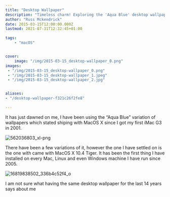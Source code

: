 ```yaml
---
title: "Desktop Wallpaper"
description: "Timeless charm! Exploring the 'Aqua Blue' desktop wallpaper, a MacOS X standard since 2001."
author: "Russ Mckendrick"
date: 2015-03-15T12:00:00.000Z
lastmod: 2021-07-31T12:32:45+01:00

tags:
    - "macOS"


cover:
    image: "/img/2015-03-15_desktop-wallpaper_0.png" 
images:
 - "/img/2015-03-15_desktop-wallpaper_0.png"
 - "/img/2015-03-15_desktop-wallpaper_1.jpeg"
 - "/img/2015-03-15_desktop-wallpaper_2.jpg"


aliases:
- "/desktop-wallpaper-f321c26f2fe8"

---
```


It has just dawned on me, I have been using the “Aqua Blue” variation of wallpapers which stated shiping with MacOS X since I got my first iMac G3 in 2001.

![562036803_xl-png](/img/2015-03-15_desktop-wallpaper_1.jpeg)

There have been a few variations of it, however the one I have settled on is the one with came with MacOS X 10.4 Tiger. It has been the first thing I have installed on every Mac, Linux and even Windows machine I have run since 2005.

![16819838502_336b4c52f4_o](/img/2015-03-15_desktop-wallpaper_2.jpg)

I am not sure what having the same desktop wallpaper for the last 14 years says about me
